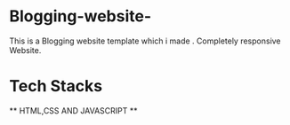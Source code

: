 # Blogging-website-
This is a Blogging website template which i made .
Completely responsive Website.

# Tech Stacks
** HTML,CSS AND JAVASCRIPT **
